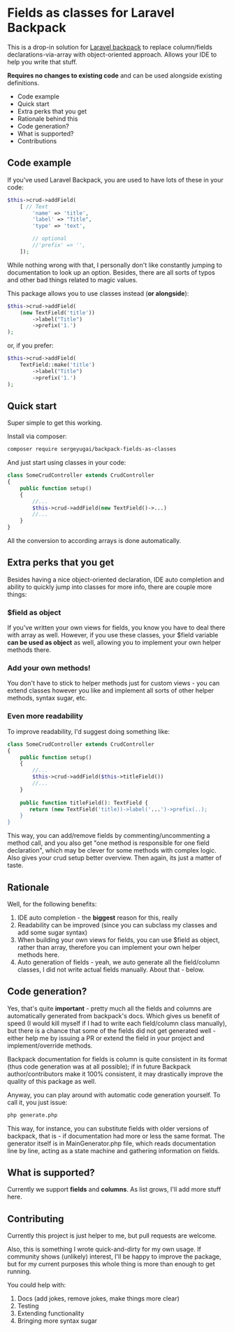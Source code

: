 # Fields as classes for Laravel Backpack 

This is a drop-in solution for [Laravel backpack](https://backpackforlaravel.com) to replace column/fields
declarations-via-array with object-oriented approach. Allows your IDE to help you write that stuff.

**Requires no changes to existing code** and can be used alongside existing definitions.

* Code example
* Quick start
* Extra perks that you get
* Rationale behind this
* Code generation? 
* What is supported?
* Contributions

## Code example

If you've used Laravel Backpack, you are used to have lots of these in your code:

```php
$this->crud->addField(
    [ // Text
        'name' => 'title',
        'label' => "Title",
        'type' => 'text',

        // optional
        //'prefix' => '',
    ]);
```

While nothing wrong with that, I personally don't like constantly jumping to documentation
to look up an option. Besides, there are all sorts of typos and other bad things related to 
magic values.

This package allows you to use classes instead (**or alongside**):

```php
$this->crud->addField(
    (new TextField('title'))
        ->label("Title")
        ->prefix('1.')
);
```

or, if you prefer:

```php
$this->crud->addField(
    TextField::make('title')
        ->label("Title")
        ->prefix('1.')
);
```

## Quick start

Super simple to get this working.

Install via composer:

```bash
composer require sergeyugai/backpack-fields-as-classes
```

And just start using classes in your code:

```php
class SomeCrudController extends CrudController
{
    public function setup()
    {
        //...
        $this->crud->addField(new TextField()->...)
        //...
    }
}
```

All the conversion to according arrays is done automatically.

## Extra perks that you get

Besides having a nice object-oriented declaration, IDE auto completion and ability to quickly jump into classes
for more info, there are couple more things:

### $field as object

If you've written your own views for fields, you know you have to deal there with array as well. However, if you use
these classes, your $field variable **can be used as object** as well, allowing you to implement your own helper methods
there.

### Add your own methods!

You don't have to stick to helper methods just for custom views - you can extend classes however you like and
implement all sorts of other helper methods, syntax sugar, etc.

### Even more readability

To improve readability, I'd suggest doing something like:

```php
class SomeCrudController extends CrudController
{
    public function setup()
    {
        //...
        $this->crud->addField($this->titleField())
        //...
    }
    
    public function titleField(): TextField {
       return (new TextField('title))->label('...')->prefix(..);
    }
}
```

This way, you can add/remove fields by commenting/uncommenting a method call, and you also get "one method is responsible
for one field declaration", which may be clever for some methods with complex logic. Also gives your crud setup better
overview. Then again, its just a matter of taste.

## Rationale 

Well, for the following benefits:
1. IDE auto completion - the **biggest** reason for this, really
2. Readability can be improved (since you can subclass my classes and add some sugar syntax)
3. When building your own views for fields, you can use $field as object, rather than array, therefore
you can implement your own helper methods here.
4. Auto generation of fields - yeah, we auto generate all the field/column classes, I did not write actual fields manually.
About that - below.

## Code generation? 

Yes, that's quite **important** - pretty much all the fields and columns are automatically generated from backpack's docs.
Which gives us benefit of speed (I would kill myself if I had to write each field/column class manually), but there is a chance
that some of the fields did not get generated well - either help me by issuing a PR or extend the field in your
project and implement/override methods.

Backpack documentation for fields is column is quite consistent in its format (thus code generation was at all possible);
if in future Backpack author/contributors make it 100% consistent, it may drastically improve the quality of this package as well.

Anyway, you can play around with automatic code generation yourself. To call it, you just issue:
```bash
php generate.php
``` 

This way, for instance, you can substitute fields with older versions of backpack, that is - if documentation had more
or less the same format. The generator itself is in MainGenerator.php file, which reads documentation line by line,
acting as a state machine and gathering information on fields.

## What is supported?

Currently we support **fields** and **columns**. As list grows, I'll add more stuff here.

## Contributing

Currently this project is just helper to me, but pull requests are welcome.

Also, this is something I wrote quick-and-dirty for my own usage. If community shows (unlikely) interest, I'll be happy
to improve the package, but for my current purposes this whole thing is more than enough to get running.

You could help with:
1. Docs (add jokes, remove jokes, make things more clear)
2. Testing
3. Extending functionality
4. Bringing more syntax sugar
